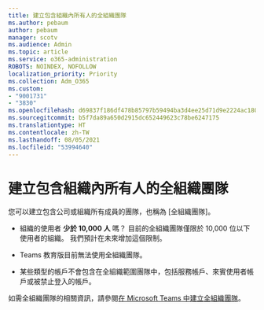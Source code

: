 ```yaml
---
title: 建立包含組織內所有人的全組織團隊
ms.author: pebaum
author: pebaum
manager: scotv
ms.audience: Admin
ms.topic: article
ms.service: o365-administration
ROBOTS: NOINDEX, NOFOLLOW
localization_priority: Priority
ms.collection: Adm_O365
ms.custom:
- "9001731"
- "3830"
ms.openlocfilehash: d69837f186df478b85797b59494ba3d4ee25d71d9e2224ac1803fc835da33fd9
ms.sourcegitcommit: b5f7da89a650d2915dc652449623c78be6247175
ms.translationtype: HT
ms.contentlocale: zh-TW
ms.lasthandoff: 08/05/2021
ms.locfileid: "53994640"
---
```

# <a name="create-an-org-wide-team-that-includes-everyone-in-your-organization"></a>建立包含組織內所有人的全組織團隊

您可以建立包含公司或組織所有成員的團隊，也稱為 [全組織團隊][](https://docs.microsoft.com/microsoftteams/create-an-org-wide-team)。

- 組織的使用者 **少於 10,000 人** 嗎？ 目前的全組織團隊僅限於 10,000 位以下使用者的組織。 我們預計在未來增加這個限制。

- Teams 教育版目前無法使用全組織團隊。

- 某些類型的帳戶不會包含在全組織範圍團隊中，包括服務帳戶、來賓使用者帳戶或被禁止登入的帳戶。

如需全組織團隊的相關資訊，請參閱[在 Microsoft Teams 中建立全組織團隊](https://docs.microsoft.com/microsoftteams/create-an-org-wide-team)。 
